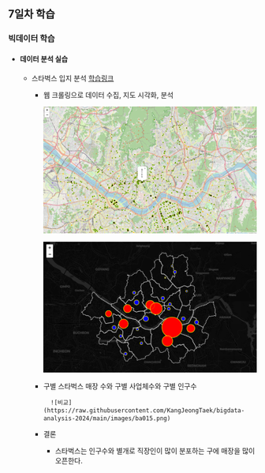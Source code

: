 ## 7일차 학습
### 빅데이터 학습

- #### 데이터 분석 실습
    - 스타벅스 입지 분석 [학습링크](https://github.com/KangJeongTaek/bigdata-analysis-2024/blob/main/day07/da16_스타벅스_매장_입지분석.ipynb)
        - 웹 크롤링으로 데이터 수집, 지도 시각화, 분석

            ![스타벅스 매장 위치 지도 시각화](https://raw.githubusercontent.com/KangJeongTaek/bigdata-analysis-2024/main/images/ba010.png)

            ![스타벅스 구별 서클 마커](https://raw.githubusercontent.com/KangJeongTaek/bigdata-analysis-2024/main/images/ba011.png)


        - 구별 스타벅스 매장 수와 구별 사업체수와 구별 인구수

                ![비교](https://raw.githubusercontent.com/KangJeongTaek/bigdata-analysis-2024/main/images/ba015.png)

        - 결론
            - 스타벅스는 인구수와 별개로 직장인이 많이 분포하는 구에 매장을 많이 오픈한다.

        
        